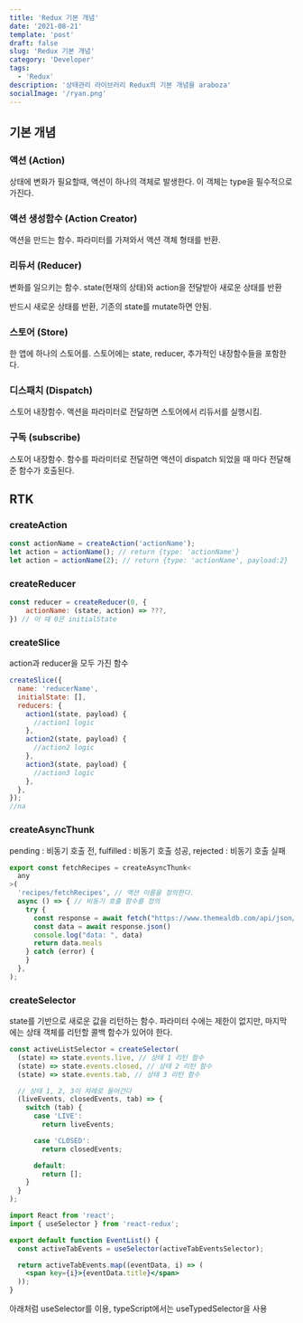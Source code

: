 ```yaml
---
title: 'Redux 기본 개념'
date: '2021-08-21'
template: 'post'
draft: false
slug: 'Redux 기본 개념'
category: 'Developer'
tags:
  - 'Redux'
description: '상태관리 라이브러리 Redux의 기본 개념을 araboza'
socialImage: '/ryan.png'
---
```


## 기본 개념

### 액션 (Action)

상태에 변화가 필요할때, 액션이 하나의 객체로 발생한다. 이 객체는 type을 필수적으로 가진다.

### 액션 생성함수 (Action Creator)

액션을 만드는 함수. 파라미터를 가져와서 액션 객체 형태를 반환.

### 리듀서 (Reducer)

변화를 일으키는 함수. state(현재의 상태)와 action을 전달받아 새로운 상태를 반환

반드시 새로운 상태를 반환, 기존의 state를 mutate하면 안됨.

### 스토어 (Store)

한 앱에 하나의 스토어를. 스토어에는 state, reducer, 추가적인 내장함수들을 포함한다.

### 디스패치 (Dispatch)

스토어 내장함수. 액션을 파라미터로 전달하면 스토어에서 리듀서를 실행시킴.

### 구독 (subscribe)

스토어 내장함수. 함수를 파라미터로 전달하면 액션이 dispatch 되었을 때 마다 전달해준 함수가 호출된다.

## RTK

### createAction

```jsx
const actionName = createAction('actionName');
let action = actionName(); // return {type: 'actionName'}
let action = actionName(2); // return {type: 'actionName', payload:2}
```

### createReducer

```jsx
const reducer = createReducer(0, {
	actionName: (state, action) => ???,
}) // 이 때 0은 initialState
```

### createSlice

action과 reducer을 모두 가진 함수

```jsx
createSlice({
  name: 'reducerName',
  initialState: [],
  reducers: {
    action1(state, payload) {
      //action1 logic
    },
    action2(state, payload) {
      //action2 logic
    },
    action3(state, payload) {
      //action3 logic
    },
  },
});
//na
```

### createAsyncThunk

pending : 비동기 호출 전, fulfilled : 비동기 호출 성공, rejected : 비동기 호출 실패

```jsx
export const fetchRecipes = createAsyncThunk<
  any
>(
  'recipes/fetchRecipes', // 액션 이름을 정의한다.
  async () => { // 비동기 호출 함수를 정의
    try {
      const response = await fetch("https://www.themealdb.com/api/json/v1/1/search.php?s=")
      const data = await response.json()
      console.log("data: ", data)
      return data.meals
    } catch (error) {
    }
  },
);
```

### createSelector

state를 기반으로 새로운 값을 리턴하는 함수. 파라미터 수에는 제한이 없지만, 마지막에는 상태 객체를 리턴할 콜백 함수가 있어야 한다.

```jsx
const activeListSelector = createSelector(
  (state) => state.events.live, // 상태 1 리턴 함수
  (state) => state.events.closed, // 상태 2 리턴 함수
  (state) => state.events.tab, // 상태 3 리턴 함수

  // 상태 1, 2, 3이 차례로 들어간다
  (liveEvents, closedEvents, tab) => {
    switch (tab) {
      case 'LIVE':
        return liveEvents;

      case 'CLOSED':
        return closedEvents;

      default:
        return [];
    }
  }
);
```

```jsx
import React from 'react';
import { useSelector } from 'react-redux';

export default function EventList() {
  const activeTabEvents = useSelector(activeTabEventsSelector);

  return activeTabEvents.map((eventData, i) => (
    <span key={i}>{eventData.title}</span>
  ));
}
```

아래처럼 useSelector를 이용, typeScript에서는 useTypedSelector을 사용
